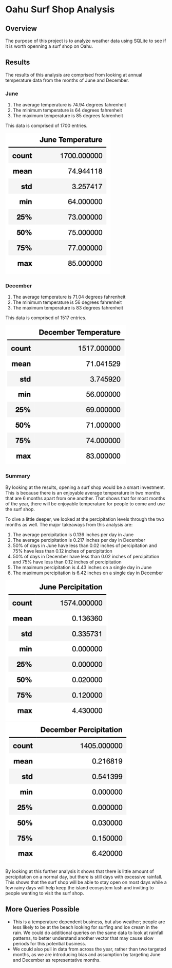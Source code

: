 # Oahu Surf Shop Analysis

## Overview

The purpose of this project is to analyze weather data using SQLite to see if it is worth openning a surf shop on Oahu. 

## Results 

The results of this analysis are comprised from looking at annual temperature data from the months of June and December.

### June

1. The average temperature is 74.94 degrees fahrenheit
2. The minimum temperature is 64 degrees fahrenheit
3. The maximum temperature is 85 degrees fahrenheit

This data is comprised of 1700 entries.

!["June Summary Data"](resources/june_temp.png)

### December

1. The average temperature is 71.04 degrees fahrenheit
2. The minimum temperature is 56 degrees fahrenheit
3. The maximum temperature is 83 degrees fahrenheit

This data is comprised of 1517 entries.

!["December Summary Data"](resources/dec_temp.png)

### Summary

By looking at the results, opening a surf shop would be a smart investment. This is because there is an enjoyable average temperature in two months that are 6 months apart from one another. That shows that for most months of the year, there will be enjoyable temperature for people to come and use the surf shop.

To dive a little deeper, we looked at the percipitation levels through the two months as well. The major takeaways from this analysis are:

1. The average percipitation is 0.136 inches per day in June
2. The average percipitation is 0.217 inches per day in December
3. 50% of days in June have less than 0.02 inches of percipitation and 75% have less than 0.12 inches of percipitation
4. 50% of days in December have less than 0.02 inches of percipitation and 75% have less than 0.12 inches of percipitation
5. The maximum percipitation is 4.43 inches on a single day in June
6. The maximum percipitation is 6.42 inches on a single day in December

!["June Percipitation"](resources/june_prcp.png)
!["December Percipitation"](resources/dec_prcp.png)

By looking at this further analysis it shows that there is little amount of percipitation on a normal day, but there is still days with excessive rainfall. This shows that the surf shop will be able to stay open on most days while a few rainy days will help keep the island ecosystem lush and inviting to people wanting to visit the surf shop.

## More Queries Possible

* This is a temperature dependent business, but also weather; people are less likely to be at the beach looking for surfing and ice cream in the rain. We could do additional queries on the same data to look at rainfall patterns, to better understand another vector that may cause slow periods for this potential business.
* We could also pull in data from across the year, rather than two targeted months, as we are introducing bias and assumption by targeting June and December as representative months. 
